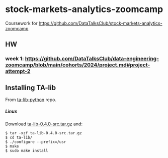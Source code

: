 # stock-markets-analytics-zoomcamp
Coursework for https://github.com/DataTalksClub/stock-markets-analytics-zoomcamp


## HW
### week 1: https://github.com/DataTalksClub/data-engineering-zoomcamp/blob/main/cohorts/2024/project.md#project-attempt-2


## Installing TA-lib

From [ta-lib-python](https://github.com/TA-Lib/ta-lib-python) repo.
##### Linux

Download
[ta-lib-0.4.0-src.tar.gz](https://sourceforge.net/projects/ta-lib/files/ta-lib/0.4.0/ta-lib-0.4.0-src.tar.gz/download)
and:

```
$ tar -xzf ta-lib-0.4.0-src.tar.gz
$ cd ta-lib/
$ ./configure --prefix=/usr
$ make
$ sudo make install
```

